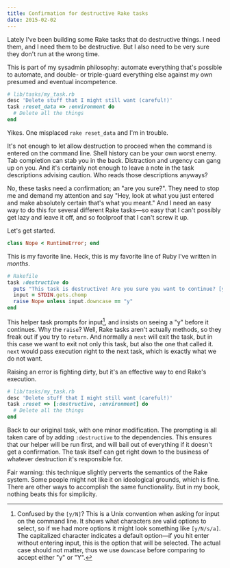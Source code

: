 ```yaml
---
title: Confirmation for destructive Rake tasks
date: 2015-02-02
---
```


Lately I've been building some Rake tasks that do destructive things. I need them, and I need them to be destructive. But I also need to be very sure they don't run at the wrong time.

This is part of my sysadmin philosophy: automate everything that's possible to automate, and double- or triple-guard everything else against my own presumed and eventual incompetence.

```ruby
# lib/tasks/my_task.rb
desc 'Delete stuff that I might still want (careful!)'
task :reset_data => :environment do
  # Delete all the things
end
```

Yikes. One misplaced `rake reset_data` and I'm in trouble.

It's not enough to let allow destruction to proceed when the command is entered on the command line. Shell history can be your own worst enemy. Tab completion can stab you in the back. Distraction and urgency can gang up on you. And it's certainly not enough to leave a note in the task descriptions advising caution. Who reads those descriptions anyways?

No, these tasks need a confirmation; an "are you sure?". They need to stop me and demand my attention and say "Hey, look at what you just entered and make absolutely certain that's what you meant." And I need an easy way to do this for several different Rake tasks—so easy that I can't possibly get lazy and leave it off, and so foolproof that I can't screw it up.

Let's get started.

```ruby
class Nope < RuntimeError; end
```

This is my favorite line. Heck, this is my favorite line of Ruby I've written in *months*.

```ruby
# Rakefile
task :destructive do
  puts "This task is destructive! Are you sure you want to continue? [y/N]"
  input = STDIN.gets.chomp
  raise Nope unless input.downcase == "y"
end
```

This helper task prompts for input[^1], and insists on seeing a "y" before it continues. Why the `raise`? Well, Rake tasks aren't actually methods, so they freak out if you try to `return`. And normally a `next` will exit the task, but in this case we want to exit not only this task, but also the one that called it. `next` would pass execution right to the next task, which is exactly what we do not want.

Raising an error is fighting dirty, but it's an effective way to end Rake's execution.

```ruby
# lib/tasks/my_task.rb
desc 'Delete stuff that I might still want (careful!)'
task :reset => [:destructive, :environment] do
  # Delete all the things
end
```

Back to our original task, with one minor modification. The prompting is all taken care of by adding `:destructive` to the dependencies. This ensures that our helper will be run first, and will bail out of everything if it doesn't get a confirmation. The task itself can get right down to the business of whatever destruction it's responsible for.

Fair warning: this technique slightly perverts the semantics of the Rake system. Some people might not like it on ideological grounds, which is fine. There are other ways to accomplish the same functionality. But in my book, nothing beats this for simplicity.

[^1]: Confused by the `[y/N]`? This is a Unix convention when asking for input on the command line. It shows what characters are valid options to select, so if we had more options it might look something like `[y/N/s/a]`. The capitalized character indicates a default option—if you hit enter without entering input, this is the option that will be selected. The actual case should not matter, thus we use `downcase` before comparing to accept either "y" or "Y".
